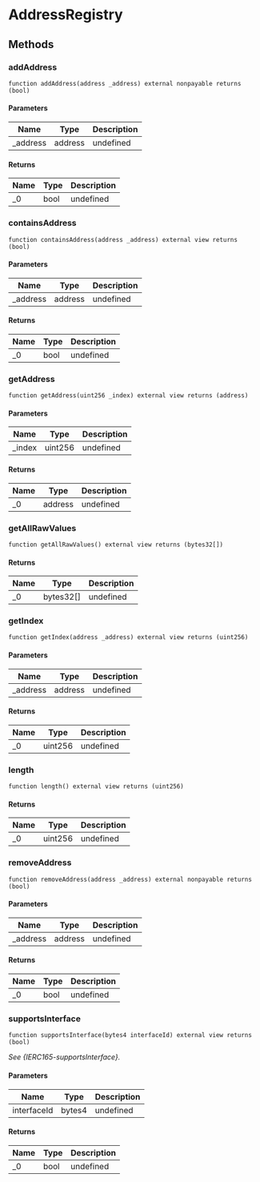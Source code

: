# AddressRegistry









## Methods

### addAddress

```solidity
function addAddress(address _address) external nonpayable returns (bool)
```





#### Parameters

| Name | Type | Description |
|---|---|---|
| _address | address | undefined

#### Returns

| Name | Type | Description |
|---|---|---|
| _0 | bool | undefined

### containsAddress

```solidity
function containsAddress(address _address) external view returns (bool)
```





#### Parameters

| Name | Type | Description |
|---|---|---|
| _address | address | undefined

#### Returns

| Name | Type | Description |
|---|---|---|
| _0 | bool | undefined

### getAddress

```solidity
function getAddress(uint256 _index) external view returns (address)
```





#### Parameters

| Name | Type | Description |
|---|---|---|
| _index | uint256 | undefined

#### Returns

| Name | Type | Description |
|---|---|---|
| _0 | address | undefined

### getAllRawValues

```solidity
function getAllRawValues() external view returns (bytes32[])
```






#### Returns

| Name | Type | Description |
|---|---|---|
| _0 | bytes32[] | undefined

### getIndex

```solidity
function getIndex(address _address) external view returns (uint256)
```





#### Parameters

| Name | Type | Description |
|---|---|---|
| _address | address | undefined

#### Returns

| Name | Type | Description |
|---|---|---|
| _0 | uint256 | undefined

### length

```solidity
function length() external view returns (uint256)
```






#### Returns

| Name | Type | Description |
|---|---|---|
| _0 | uint256 | undefined

### removeAddress

```solidity
function removeAddress(address _address) external nonpayable returns (bool)
```





#### Parameters

| Name | Type | Description |
|---|---|---|
| _address | address | undefined

#### Returns

| Name | Type | Description |
|---|---|---|
| _0 | bool | undefined

### supportsInterface

```solidity
function supportsInterface(bytes4 interfaceId) external view returns (bool)
```



*See {IERC165-supportsInterface}.*

#### Parameters

| Name | Type | Description |
|---|---|---|
| interfaceId | bytes4 | undefined

#### Returns

| Name | Type | Description |
|---|---|---|
| _0 | bool | undefined




